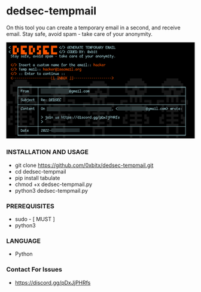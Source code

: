 # dedsec-tempmail
On this tool you can create a temporary email in a second, and receive email. Stay safe, avoid spam - take care of your anonymity.
<p align="center"><img src="https://github.com/0xbitx/dedsec-tempmail/blob/main/banner1.png"></p>

### INSTALLATION AND USAGE 
* git clone https://github.com/0xbitx/dedsec-tempmail.git
* cd dedsec-tempmail
* pip install tabulate
* chmod +x dedsec-tempmail.py
* python3 dedsec-tempmail.py

### PREREQUISITES
* sudo - [ MUST ]
* python3

### LANGUAGE 
* Python

### Contact For Issues 
* https://discord.gg/pDxJjPHRfs
